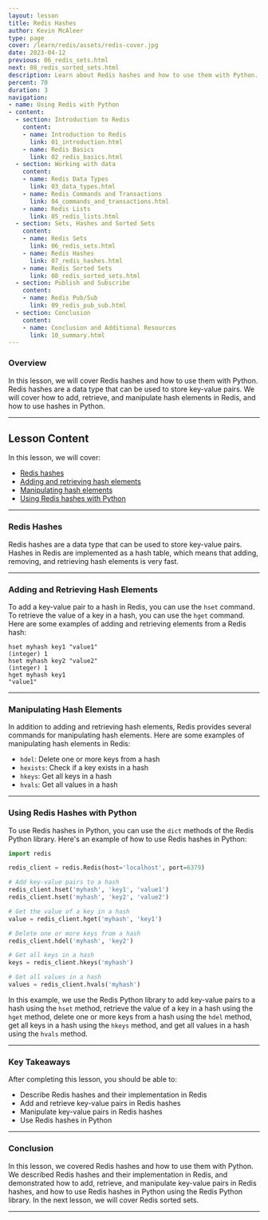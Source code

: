 ```yaml
---
layout: lesson
title: Redis Hashes
author: Kevin McAleer
type: page
cover: /learn/redis/assets/redis-cover.jpg
date: 2023-04-12
previous: 06_redis_sets.html
next: 08_redis_sorted_sets.html
description: Learn about Redis hashes and how to use them with Python.
percent: 70
duration: 3
navigation:
- name: Using Redis with Python
- content:
  - section: Introduction to Redis
    content:
    - name: Introduction to Redis
      link: 01_introduction.html
    - name: Redis Basics
      link: 02_redis_basics.html
  - section: Working with data
    content:
    - name: Redis Data Types
      link: 03_data_types.html
    - name: Redis Commands and Transactions
      link: 04_commands_and_transactions.html
    - name: Redis Lists
      link: 05_redis_lists.html
  - section: Sets, Hashes and Sorted Sets
    content:
    - name: Redis Sets
      link: 06_redis_sets.html
    - name: Redis Hashes
      link: 07_redis_hashes.html
    - name: Redis Sorted Sets
      link: 08_redis_sorted_sets.html
  - section: Publish and Subscribe
    content:
    - name: Redis Pub/Sub
      link: 09_redis_pub_sub.html
  - section: Conclusion
    content:
    - name: Conclusion and Additional Resources
      link: 10_summary.html
---
```



<!-- ![Cover photo of Redis hashes](assets/redis-hashes.jpg){:class="cover"} -->

### Overview

In this lesson, we will cover Redis hashes and how to use them with Python. Redis hashes are a data type that can be used to store key-value pairs. We will cover how to add, retrieve, and manipulate hash elements in Redis, and how to use hashes in Python.

---

## Lesson Content

In this lesson, we will cover:

* [Redis hashes](#redis-hashes)
* [Adding and retrieving hash elements](#adding-and-retrieving-hash-elements)
* [Manipulating hash elements](#manipulating-hash-elements)
* [Using Redis hashes with Python](#using-redis-hashes-with-python)

---

### Redis Hashes

Redis hashes are a data type that can be used to store key-value pairs. Hashes in Redis are implemented as a hash table, which means that adding, removing, and retrieving hash elements is very fast.

---

### Adding and Retrieving Hash Elements

To add a key-value pair to a hash in Redis, you can use the `hset` command. To retrieve the value of a key in a hash, you can use the `hget` command. Here are some examples of adding and retrieving elements from a Redis hash:

```redis
hset myhash key1 "value1"
(integer) 1
hset myhash key2 "value2"
(integer) 1
hget myhash key1
"value1"
```

---

### Manipulating Hash Elements

In addition to adding and retrieving hash elements, Redis provides several commands for manipulating hash elements. Here are some examples of manipulating hash elements in Redis:

* `hdel`: Delete one or more keys from a hash
* `hexists`: Check if a key exists in a hash
* `hkeys`: Get all keys in a hash
* `hvals`: Get all values in a hash

---

### Using Redis Hashes with Python

To use Redis hashes in Python, you can use the `dict` methods of the Redis Python library. Here's an example of how to use Redis hashes in Python:

```python
import redis

redis_client = redis.Redis(host='localhost', port=6379)

# Add key-value pairs to a hash
redis_client.hset('myhash', 'key1', 'value1')
redis_client.hset('myhash', 'key2', 'value2')

# Get the value of a key in a hash
value = redis_client.hget('myhash', 'key1')

# Delete one or more keys from a hash
redis_client.hdel('myhash', 'key2')

# Get all keys in a hash
keys = redis_client.hkeys('myhash')

# Get all values in a hash
values = redis_client.hvals('myhash')
```

In this example, we use the Redis Python library to add key-value pairs to a hash using the `hset` method, retrieve the value of a key in a hash using the `hget` method, delete one or more keys from a hash using the `hdel` method, get all keys in a hash using the `hkeys` method, and get all values in a hash using the `hvals` method.

---

### Key Takeaways

After completing this lesson, you should be able to:

* Describe Redis hashes and their implementation in Redis
* Add and retrieve key-value pairs in Redis hashes
* Manipulate key-value pairs in Redis hashes
* Use Redis hashes in Python

---

### Conclusion

In this lesson, we covered Redis hashes and how to use them with Python. We described Redis hashes and their implementation in Redis, and demonstrated how to add, retrieve, and manipulate key-value pairs in Redis hashes, and how to use Redis hashes in Python using the Redis Python library. In the next lesson, we will cover Redis sorted sets.

---
